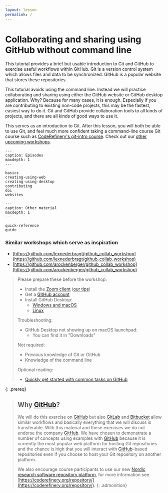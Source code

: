 ```yaml
---
layout: lesson
permalink: /
---
```


# Collaborating and sharing using GitHub without command line

This tutorial provides a brief but usable introduction to Git and
GitHub to exercise useful workflows within GitHub.  Git is a version
control system which allows files and data to be synchronized.
GitHub is a popular website that stores these repositories.

This tutorial avoids using the command line. Instead we will practice collaborating and
sharing using either the GitHub website or GitHub desktop
application.  Why?  Because for many cases, it is enough.  Especially
if you are contributing to existing non-code projects, this may be the
fastest, easiest way to do it.  Git and GitHub provide collaboration
tools to all kinds of projects, and there are all kinds of good ways
to use it.

This serves as an introduction to Git.  After this lesson, you will
both be able to use Git, and feel much more confident taking a
command-line course Git course such as
[CodeRefinery's git-intro
course](https://coderefinery.github.io/git-intro/).  Check out our
[other upcoming workshops](https://coderefinery.org/workshops/upcoming/).

```{toctree}
---
caption: Episodes
maxdepth: 1
---

basics
creating-using-web
creating-using-desktop
contributing
doi
websites
```

```{toctree}
---
caption: Other material
maxdepth: 1
---

quick-reference
guide
```


### Similar workshops which serve as inspiration

- [https://github.com/lexnederbragt/github_collab_workshop](https://github.com/lexnederbragt/github_collab_workshop)
- [https://github.com/arockenberger/github_collab_workshop](https://github.com/arockenberger/github_collab_workshop)



> Please prepare these before the workshop:
>
> - Install the [Zoom client](https://zoom.us/download) ([our tips](https://coderefinery.github.io/installation/zoom/]))
> - Get a [GitHub account](https://github.com/join)
> - Install GitHub Desktop:
>   - [Windows and macOS](https://desktop.github.com/)
>   - [Linux](https://github.com/shiftkey/desktop/blob/linux/README.md)
>
>
> Troubleshooting:
>
>   - GitHub Desktop not showing up on macOS launchpad:
>     - You can find it in "Downloads"
>
>
> Not required:
>
> - Previous knowledge of Git or GitHub
> - Knowledge of the command line
>
>
> Optional reading:
>
> - [Quickly get started with common tasks on GitHub](https://help.github.com/en/github/getting-started-with-github/quickstart)
>
>
{: .prereq}

> ## Why [GitHub](https://github.com)?
>
> We will do this exercise on [GitHub](https://github.com) but also
> [GitLab](https://gitlab.com) and [Bitbucket](https://bitbucket.org) allow
> similar workflows and basically everything that we will discuss is transferable. With
> this material and these exercises we do not endorse the company
> [GitHub](https://github.com). We have chosen to demonstrate a number of
> concepts using examples with [GitHub](https://github.com) because it is
> currently the most popular web platform for hosting Git repositories and the chance is high
> that you will interact with [GitHub](https://github.com)-based repositories even if you
> choose to host your Git repository on another platform.
>
> We also encourage course participants to use our new [Nordic research software repository platform](https://source.coderefinery.org),
> for more information see [https://coderefinery.org/repository/](https://coderefinery.org/repository/).
{: .admonition}
